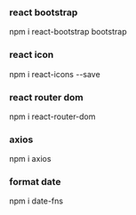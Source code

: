### react bootstrap

npm i react-bootstrap bootstrap

### react icon

npm i react-icons --save

### react router dom

npm i react-router-dom

### axios
npm i axios

### format date
npm i date-fns
